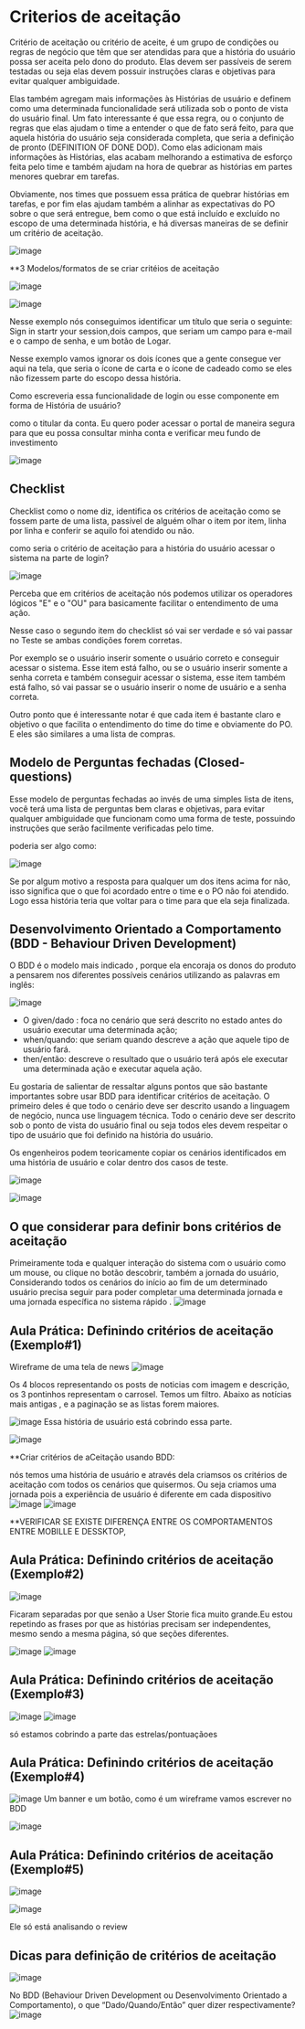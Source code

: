 # Criterios de aceitação

Critério de aceitação ou critério de aceite, é um grupo de condições ou regras de negócio que têm que ser atendidas para que a história do usuário possa ser aceita pelo dono do produto. Elas devem ser passíveis de serem testadas ou seja elas devem possuir instruções claras e objetivas para evitar qualquer ambiguidade. 

Elas também agregam mais informações às Histórias de usuário e definem como uma determinada funcionalidade será utilizada sob o ponto de vista do usuário final.
Um fato interessante é que essa regra, ou o conjunto de regras que elas ajudam o time a entender o que de fato será feito, para que aquela história do usuário seja considerada completa, que seria a definição de pronto (DEFINITION OF DONE DOD).
Como elas adicionam mais informações às Histórias, elas acabam melhorando a estimativa de esforço feita pelo time e também ajudam na hora de quebrar as histórias em partes menores quebrar em tarefas.

Obviamente, nos times que possuem essa prática de quebrar histórias em tarefas, e por fim elas ajudam também a alinhar as expectativas do PO sobre o que será entregue, bem como o que está incluído e excluído no escopo de uma determinada história, e há diversas maneiras de se definir um critério de aceitação.

![image](https://user-images.githubusercontent.com/52088444/233513006-fd801903-6a4c-47b2-bb78-152790c1942d.png)

**3 Modelos/formatos de se criar critéios de aceitação

![image](https://user-images.githubusercontent.com/52088444/233513155-24fc5c39-7457-41f0-8f70-31d4d8ebac56.png)


![image](https://user-images.githubusercontent.com/52088444/233513170-2bf3c67b-2c75-46ef-8d04-6786d8eb6987.png)

Nesse exemplo nós conseguimos identificar um título que seria o seguinte: Sign in startr your session,dois campos, que seriam um campo para e-mail e o campo de senha, e um botão de Logar.

Nesse exemplo vamos ignorar os dois ícones que a gente consegue ver aqui na tela, que seria o ícone de carta e o ícone de cadeado como se eles não fizessem parte do escopo dessa história.

Como escreveria essa funcionalidade de login  ou esse componente em forma de História de usuário?

como o titular da conta.
Eu quero poder acessar o portal de maneira segura 
para que eu possa consultar minha conta e verificar meu fundo de investimento

![image](https://user-images.githubusercontent.com/52088444/233513551-d0fb91da-aed4-4f62-a4b5-5ff1072a96e6.png)

## Checklist

Checklist como o nome diz, identifica os critérios de aceitação como se fossem parte de uma lista, passível de alguém olhar o item por item, linha por linha e conferir se aquilo foi atendido ou não.

como seria o critério de aceitação para a história do usuário acessar o sistema na parte de login?

![image](https://user-images.githubusercontent.com/52088444/233513851-21913af0-b07e-457b-8488-a9f4b9351bfd.png)

Perceba que em critérios de aceitação nós podemos utilizar os operadores lógicos "E" e o "OU"  para basicamente facilitar o entendimento de uma ação.

Nesse caso o segundo item do checklist só vai ser verdade e só vai passar no Teste se ambas condições forem corretas.

Por exemplo se o usuário inserir somente o usuário correto e conseguir acessar o sistema. Esse item está falho, ou se o usuário inserir somente a senha correta e também conseguir acessar o sistema, esse item também está falho, só vai passar se o usuário inserir o nome de usuário e a senha correta.

Outro ponto que é interessante notar é que cada item é bastante claro e objetivo o que facilita o entendimento do time do time e obviamente do PO.
E eles são similares a uma lista de compras.

## Modelo de  Perguntas fechadas (Closed-questions)

Esse modelo de perguntas fechadas ao invés de uma simples lista de itens, você terá uma lista de perguntas bem claras e objetivas, para evitar qualquer ambiguidade que funcionam como uma forma de teste, possuindo instruções que serão facilmente verificadas pelo time.

poderia ser algo como:

![image](https://user-images.githubusercontent.com/52088444/233514408-21793431-5f6c-4457-9019-eeb534fb55b9.png)

Se por algum motivo a resposta para qualquer um dos itens acima for não, isso significa que o que foi acordado entre o time e o PO não foi atendido. Logo essa história teria que voltar para o time para que ela seja finalizada.

## Desenvolvimento Orientado a Comportamento (BDD - Behaviour Driven Development)

O BDD é o modelo mais indicado , porque ela encoraja os donos do produto a pensarem nos diferentes possíveis cenários utilizando as palavras em inglês:

![image](https://user-images.githubusercontent.com/52088444/233514718-b40b1238-fe9c-4a80-9888-5d750f8e5b7c.png)

- O given/dado : foca no cenário que será descrito no estado antes do usuário executar uma determinada ação;
- when/quando: que seriam quando descreve a ação que aquele tipo de usuário fará.
- then/então:  descreve o resultado que o usuário terá após ele executar uma determinada ação e executar aquela ação.


Eu gostaria de salientar de ressaltar alguns pontos que são bastante importantes sobre usar BDD para identificar critérios de aceitação. O primeiro deles é que todo o cenário deve ser descrito usando a linguagem de negócio, nunca use linguagem técnica. Todo o cenário deve ser descrito sob o ponto de vista do usuário final ou seja todos eles devem respeitar o tipo de usuário que foi definido na história do usuário.

Os engenheiros podem teoricamente copiar os cenários identificados em uma história de usuário e colar dentro dos casos de teste.

![image](https://user-images.githubusercontent.com/52088444/233515262-8cb4bdb3-5b38-49f1-a263-90dad35f8761.png)

![image](https://user-images.githubusercontent.com/52088444/233515294-d3362117-d11a-4447-a886-0d141314c77b.png)

## O que considerar para definir bons critérios de aceitação

Primeiramente toda e qualquer interação do sistema com o usuário como um mouse, ou clique no botão descobrir, também a jornada do usuário, Considerando todos os cenários do início ao fim de um determinado usuário precisa seguir para poder completar uma determinada jornada e uma jornada específica no sistema rápido .
![image](https://user-images.githubusercontent.com/52088444/233515534-0f37e60b-9323-489e-84c8-c3c4077d66ba.png)

## Aula Prática: Definindo critérios de aceitação (Exemplo#1)

Wireframe de uma tela de news
![image](https://user-images.githubusercontent.com/52088444/233696298-02a2a66e-d9b3-47bd-a5ba-9cf91c8e359d.png)

Os 4 blocos representando os posts de noticias com imagem e descrição, os 3 pontinhos representam o carrosel. Temos um filtro. Abaixo as notícias mais antigas , e a paginação se as listas forem maiores.

![image](https://user-images.githubusercontent.com/52088444/233696794-e72ee27f-61e1-4ca5-b26d-842a9008436b.png)
Essa história de usuário está cobrindo essa parte.

![image](https://user-images.githubusercontent.com/52088444/233696869-61c42326-ed9c-41cf-bad5-e4775ba08450.png)


**Criar critérios de aCeitação usando BDD:

nós temos uma história de usuário e através dela criamsos os critérios de aceitação com todos os cenários que quisermos. Ou seja criamos uma jornada pois a experiência de usuário é diferente em cada dispositivo
![image](https://user-images.githubusercontent.com/52088444/233698099-464fbcc7-99d2-4758-b76a-7c5c30b74470.png)
![image](https://user-images.githubusercontent.com/52088444/233698485-37a6fc97-af5b-4ad7-a81f-bb046a365669.png)

**VERIFICAR SE EXISTE DIFERENÇA ENTRE OS COMPORTAMENTOS ENTRE MOBILLE E DESSKTOP, 


## Aula Prática: Definindo critérios de aceitação (Exemplo#2)
![image](https://user-images.githubusercontent.com/52088444/233698756-5c7e9bd5-d642-469a-bf94-ba74cce545cb.png)

Ficaram separadas por que senão a User Storie fica muito grande.Eu estou repetindo as frases por que as histórias precisam ser independentes, mesmo sendo a mesma página, só que seções diferentes.

![image](https://user-images.githubusercontent.com/52088444/233699362-41cdc514-a492-4826-b5f8-cc02bf8f164f.png)
![image](https://user-images.githubusercontent.com/52088444/233699604-bfac3e6f-f132-4bee-a471-029d3514a1e4.png)

## Aula Prática: Definindo critérios de aceitação (Exemplo#3)

![image](https://user-images.githubusercontent.com/52088444/233699686-d14c9295-b27f-43d8-834a-8d841fc205df.png)
![image](https://user-images.githubusercontent.com/52088444/233699942-e65bcf93-8ad9-4faf-98d5-8e2ee13f25f9.png)

só estamos cobrindo a parte das estrelas/pontuaçãoes

## Aula Prática: Definindo critérios de aceitação (Exemplo#4)

![image](https://user-images.githubusercontent.com/52088444/233700104-394b3ce0-8a7f-456b-9cbd-2f69f0c598c5.png)
Um banner e um botão, como é um wireframe vamos escrever no BDD

![image](https://user-images.githubusercontent.com/52088444/233700421-a6adf729-25d9-4d58-ba5b-311b9f23621d.png)

## Aula Prática: Definindo critérios de aceitação (Exemplo#5)

![image](https://user-images.githubusercontent.com/52088444/233700487-2372fa45-cd83-4e65-beee-d99388136b5c.png)

![image](https://user-images.githubusercontent.com/52088444/233700946-d8d3a3e0-90b7-46cb-902f-1646c172c8e5.png)

Ele só está analisando o review

## Dicas para definição de critérios de aceitação

![image](https://user-images.githubusercontent.com/52088444/233701268-b9c5fceb-0d89-4603-ba8c-7677ed61ca20.png)

No BDD (Behaviour Driven Development ou Desenvolvimento Orientado a Comportamento), o que “Dado/Quando/Então” quer dizer respectivamente?
![image](https://user-images.githubusercontent.com/52088444/233701501-58cd4944-7929-4cd2-9dc4-4e3a5671a560.png)

